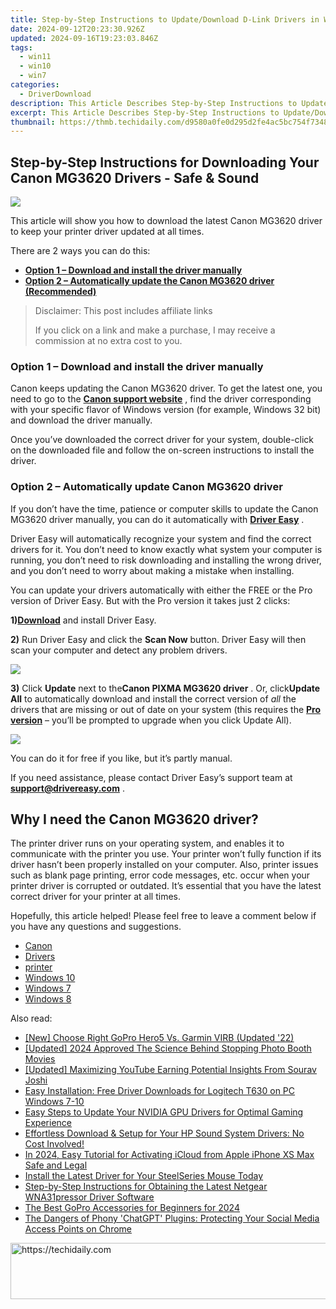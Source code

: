 ```yaml
---
title: Step-by-Step Instructions to Update/Download D-Link Drivers in Windows
date: 2024-09-12T20:23:30.926Z
updated: 2024-09-16T19:23:03.846Z
tags:
  - win11
  - win10
  - win7
categories:
  - DriverDownload
description: This Article Describes Step-by-Step Instructions to Update/Download D-Link Drivers in Windows
excerpt: This Article Describes Step-by-Step Instructions to Update/Download D-Link Drivers in Windows
thumbnail: https://thmb.techidaily.com/d9580a0fe0d295d2fe4ac5bc754f7348af6d4884ba16ea4dee8b131acea9d9aa.jpg
---
```


## Step-by-Step Instructions for Downloading Your Canon MG3620 Drivers - Safe & Sound

![](https://images.drivereasy.com/wp-content/uploads/2019/07/image-298.png)

 This article will show you how to download the latest Canon MG3620 driver to keep your printer driver updated at all times.

There are 2 ways you can do this:

* **[Option 1 – Download and install the driver manually](https://tools.techidaily.com/drivereasy/download/)**
* **[Option 2 – Automatically update the Canon MG3620 driver (Recommended)](https://www.drivereasy.com/knowledge/download-canon-pixma-mg-3620-driver/#b)**

>  Disclaimer: This post includes affiliate links
>
>  If you click on a link and make a purchase, I may receive a commission at no extra cost to you.
>

### **Option 1 – Download and install the driver manually**

 Canon keeps updating the Canon MG3620 driver. To get the latest one, you need to go to the **[Canon support website](https://www.canon-europe.com/support/)**  , find the driver corresponding with your specific flavor of Windows version (for example, Windows 32 bit) and download the driver manually.

 Once you’ve downloaded the correct driver for your system, double-click on the downloaded file and follow the on-screen instructions to install the driver.

### **Option 2 – Automatically update**  Canon MG3620 **driver**

 If you don’t have the time, patience or computer skills to update the Canon MG3620 driver manually, you can do it automatically with **[Driver Easy](https://tools.techidaily.com/drivereasy/download/)**  .

 Driver Easy will automatically recognize your system and find the correct drivers for it. You don’t need to know exactly what system your computer is running, you don’t need to risk downloading and installing the wrong driver, and you don’t need to worry about making a mistake when installing.

 You can update your drivers automatically with either the FREE or the Pro version of Driver Easy. But with the Pro version it takes just 2 clicks:

 **1)[Download](https://tools.techidaily.com/drivereasy/download/)**  and install Driver Easy.

**2)** Run Driver Easy and click the **Scan Now** button. Driver Easy will then scan your computer and detect any problem drivers.

![](https://images.drivereasy.com/wp-content/uploads/2019/06/image-113.png)

**3)**  Click **Update** next to the**Canon PIXMA MG3620 driver** . Or, click**Update All** to automatically download and install the correct version of _all_ the drivers that are missing or out of date on your system (this requires the **[Pro version](https://tools.techidaily.com/drivereasy/download/)**  – you’ll be prompted to upgrade when you click Update All).

![](https://images.drivereasy.com/wp-content/uploads/2019/09/image-583.png)

 You can do it for free if you like, but it’s partly manual.

 If you need assistance, please contact Driver Easy’s support team at [**support@drivereasy.com**](https://tools.techidaily.com/drivereasy/download/) .

## Why I need the Canon MG3620 driver?

 The printer driver runs on your operating system, and enables it to communicate with the printer you use. Your printer won’t fully function if its driver hasn’t been properly installed on your computer. Also, printer issues such as blank page printing, error code messages, etc. occur when your printer driver is corrupted or outdated. It’s essential that you have the latest correct driver for your printer at all times.

 Hopefully, this article helped! Please feel free to leave a comment below if you have any questions and suggestions.

* [Canon](https://tools.techidaily.com/drivereasy/download/)
* [Drivers](https://tools.techidaily.com/drivereasy/download/)
* [printer](https://tools.techidaily.com/drivereasy/download/)
* [Windows 10](https://tools.techidaily.com/drivereasy/download/)
* [Windows 7](https://tools.techidaily.com/drivereasy/download/)
* [Windows 8](https://tools.techidaily.com/drivereasy/download/)

<ins class="adsbygoogle"
     style="display:block"
     data-ad-format="autorelaxed"
     data-ad-client="ca-pub-7571918770474297"
     data-ad-slot="1223367746"></ins>

<ins class="adsbygoogle"
     style="display:block"
     data-ad-client="ca-pub-7571918770474297"
     data-ad-slot="8358498916"
     data-ad-format="auto"
     data-full-width-responsive="true"></ins>

<span class="atpl-alsoreadstyle">Also read:</span>
<div><ul>
<li><a href="https://extra-information.techidaily.com/new-choose-right-gopro-hero5-vs-garmin-virb-updated-22/"><u>[New] Choose Right GoPro Hero5 Vs. Garmin VIRB (Updated '22)</u></a></li>
<li><a href="https://article-helps.techidaily.com/updated-2024-approved-the-science-behind-stopping-photo-booth-movies/"><u>[Updated] 2024 Approved The Science Behind Stopping Photo Booth Movies</u></a></li>
<li><a href="https://facebook-video-share.techidaily.com/updated-maximizing-youtube-earning-potential-insights-from-sourav-joshi/"><u>[Updated] Maximizing YouTube Earning Potential Insights From Sourav Joshi</u></a></li>
<li><a href="https://win-amazing.techidaily.com/easy-installation-free-driver-downloads-for-logitech-t630-on-pc-windows-7-10/"><u>Easy Installation: Free Driver Downloads for Logitech T630 on PC Windows 7-10</u></a></li>
<li><a href="https://win-amazing.techidaily.com/easy-steps-to-update-your-nvidia-gpu-drivers-for-optimal-gaming-experience/"><u>Easy Steps to Update Your NVIDIA GPU Drivers for Optimal Gaming Experience</u></a></li>
<li><a href="https://win-amazing.techidaily.com/effortless-download-and-setup-for-your-hp-sound-system-drivers-no-cost-involved/"><u>Effortless Download & Setup for Your HP Sound System Drivers: No Cost Involved!</u></a></li>
<li><a href="https://activate-lock.techidaily.com/in-2024-easy-tutorial-for-activating-icloud-from-apple-iphone-xs-max-safe-and-legal-by-drfone-ios/"><u>In 2024, Easy Tutorial for Activating iCloud from Apple iPhone XS Max Safe and Legal</u></a></li>
<li><a href="https://win-amazing.techidaily.com/install-the-latest-driver-for-your-steelseries-mouse-today/"><u>Install the Latest Driver for Your SteelSeries Mouse Today</u></a></li>
<li><a href="https://win-amazing.techidaily.com/step-by-step-instructions-for-obtaining-the-latest-netgear-wna31pressor-driver-software/"><u>Step-by-Step Instructions for Obtaining the Latest Netgear WNA31pressor Driver Software</u></a></li>
<li><a href="https://some-approaches.techidaily.com/the-best-gopro-accessories-for-beginners-for-2024/"><u>The Best GoPro Accessories for Beginners for 2024</u></a></li>
<li><a href="https://tech-revival.techidaily.com/the-dangers-of-phony-chatgpt-plugins-protecting-your-social-media-access-points-on-chrome/"><u>The Dangers of Phony 'ChatGPT' Plugins: Protecting Your Social Media Access Points on Chrome</u></a></li>
</ul></div>

<!-- affiliate ads begin -->
<a href="https://ephamedtechinc.pxf.io/c/5597632/2136614/26400" target="_top" id="2136614">
  <img src="//a.impactradius-go.com/display-ad/26400-2136614" border="0" alt="https://techidaily.com" width="728" height="90"/>
</a>
<img height="0" width="0" src="https://ephamedtechinc.pxf.io/i/5597632/2136614/26400" style="position:absolute;visibility:hidden;" border="0" />
<!-- affiliate ads end -->

